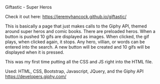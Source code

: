 Giftastic - Super Heros

Check it out here: https://jeremyhancock.github.io/giftastic/

This is basically a page that just makes calls to the Giphy API, themed around super heros and comic books. There are preloaded heros. When a button is pushed 10 gifs are displayed as images. When clicked, the gif plays, when clicked again, it stops. Any hero, villian, or words can be entered into the search. A new button will be created and 10 gifs will be displayed when it is pressed.

This was my first time putting all the CSS and JS right into the HTML file.

Used: HTML, CSS, Bootstrap, Javascript, JQuery, and the Giphy API https://developers.giphy.com/
